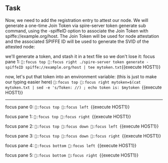 ## Task

Now, we need to add the registration entry to attest our node.
We will generate a one-time Join Token via spire-server token generate sub command, using the -spiffeID option to associate the Join Token with spiffe://example.org/host. The Join Token will be used for node attestation and the associated SPIFFE ID will be used to generate the SVID of the attested node:


we'll generate a token, and stash it in a text file so we don't lose it:
focus pane 1:
`:focus top
:focus right
./spire-server token generate -spiffeID spiffe://example.org/host | tee mytoken.txt`{{execute HOST1}}

now, let's put that token into an environment variable: (this is just to make our typing easier here)
`:focus top
:focus right
mytoken=$(cat mytoken.txt | sed -e 's/Token: //) ; echo token is: $mytoken `{{execute HOST1}}

-----


focus pane 0:
`:focus top
:focus left
`{{execute HOST1}}

focus pane 1:
`:focus top
:focus right
`{{execute HOST1}}

focus pane 2:
`:focus top
:focus down
:focus left
`{{execute HOST1}}

focus pane 3:
`:focus top
:focus down
:focus right
`{{execute HOST1}}

focus pane 4:
`:focus bottom
:focus left
`{{execute HOST1}}

focus pane 5:
`:focus bottom
:focus right
`{{execute HOST1}}



